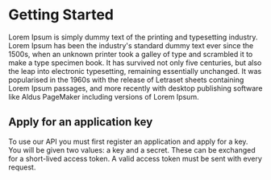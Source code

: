 # Getting Started

Lorem Ipsum is simply dummy text of the printing and typesetting industry. Lorem Ipsum has been the industry's standard dummy text ever since the 1500s, when an unknown printer took a galley of type and scrambled it to make a type specimen book. It has survived not only five centuries, but also the leap into electronic typesetting, remaining essentially unchanged. It was popularised in the 1960s with the release of Letraset sheets containing Lorem Ipsum passages, and more recently with desktop publishing software like Aldus PageMaker including versions of Lorem Ipsum.

## Apply for an application key

To use our API you must first register an application and apply for a key. You will be given two values: a key and a secret. These can be exchanged for a short-lived access token. A valid access token must be sent with every request.
